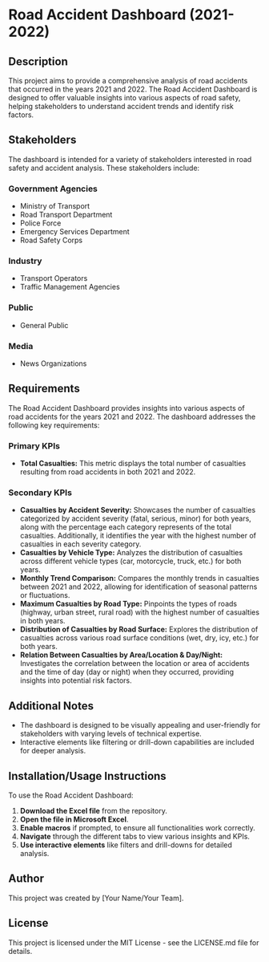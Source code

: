 
# Road Accident Dashboard (2021-2022) 

## Description
This project aims to provide a comprehensive analysis of road accidents that occurred in the years 2021 and 2022. The Road Accident Dashboard is designed to offer valuable insights into various aspects of road safety, helping stakeholders to understand accident trends and identify risk factors.

## Stakeholders
The dashboard is intended for a variety of stakeholders interested in road safety and accident analysis. These stakeholders include:

### Government Agencies
- Ministry of Transport
- Road Transport Department
- Police Force
- Emergency Services Department
- Road Safety Corps

### Industry
- Transport Operators
- Traffic Management Agencies

### Public
- General Public

### Media
- News Organizations

## Requirements
The Road Accident Dashboard provides insights into various aspects of road accidents for the years 2021 and 2022. The dashboard addresses the following key requirements:

### Primary KPIs
- **Total Casualties:** This metric displays the total number of casualties resulting from road accidents in both 2021 and 2022.

### Secondary KPIs
- **Casualties by Accident Severity:** Showcases the number of casualties categorized by accident severity (fatal, serious, minor) for both years, along with the percentage each category represents of the total casualties. Additionally, it identifies the year with the highest number of casualties in each severity category.
- **Casualties by Vehicle Type:** Analyzes the distribution of casualties across different vehicle types (car, motorcycle, truck, etc.) for both years.
- **Monthly Trend Comparison:** Compares the monthly trends in casualties between 2021 and 2022, allowing for identification of seasonal patterns or fluctuations.
- **Maximum Casualties by Road Type:** Pinpoints the types of roads (highway, urban street, rural road) with the highest number of casualties in both years.
- **Distribution of Casualties by Road Surface:** Explores the distribution of casualties across various road surface conditions (wet, dry, icy, etc.) for both years.
- **Relation Between Casualties by Area/Location & Day/Night:** Investigates the correlation between the location or area of accidents and the time of day (day or night) when they occurred, providing insights into potential risk factors.

## Additional Notes
- The dashboard is designed to be visually appealing and user-friendly for stakeholders with varying levels of technical expertise.
- Interactive elements like filtering or drill-down capabilities are included for deeper analysis.

## Installation/Usage Instructions
To use the Road Accident Dashboard:

1. **Download the Excel file** from the repository.
2. **Open the file in Microsoft Excel**.
3. **Enable macros** if prompted, to ensure all functionalities work correctly.
4. **Navigate** through the different tabs to view various insights and KPIs.
5. **Use interactive elements** like filters and drill-downs for detailed analysis.

## Author
This project was created by [Your Name/Your Team].

## License
This project is licensed under the MIT License - see the LICENSE.md file for details.
